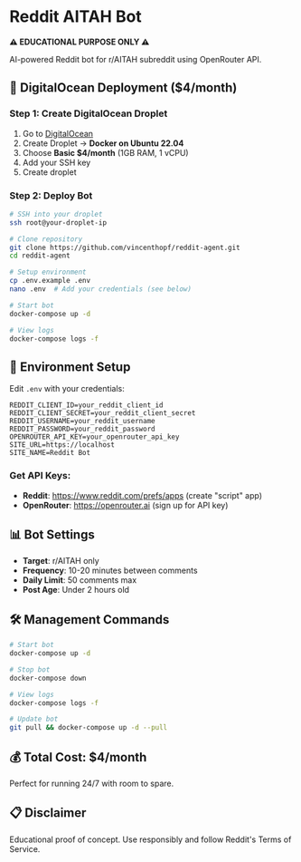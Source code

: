 # Reddit AITAH Bot

**⚠️ EDUCATIONAL PURPOSE ONLY ⚠️**

AI-powered Reddit bot for r/AITAH subreddit using OpenRouter API.

## 🚀 DigitalOcean Deployment ($4/month)

### Step 1: Create DigitalOcean Droplet
1. Go to [DigitalOcean](https://cloud.digitalocean.com/)
2. Create Droplet → **Docker on Ubuntu 22.04**
3. Choose **Basic $4/month** (1GB RAM, 1 vCPU)
4. Add your SSH key
5. Create droplet

### Step 2: Deploy Bot
```bash
# SSH into your droplet
ssh root@your-droplet-ip

# Clone repository
git clone https://github.com/vincenthopf/reddit-agent.git
cd reddit-agent

# Setup environment
cp .env.example .env
nano .env  # Add your credentials (see below)

# Start bot
docker-compose up -d

# View logs
docker-compose logs -f
```

## 🔧 Environment Setup

Edit `.env` with your credentials:

```env
REDDIT_CLIENT_ID=your_reddit_client_id
REDDIT_CLIENT_SECRET=your_reddit_client_secret  
REDDIT_USERNAME=your_reddit_username
REDDIT_PASSWORD=your_reddit_password
OPENROUTER_API_KEY=your_openrouter_api_key
SITE_URL=https://localhost
SITE_NAME=Reddit Bot
```

### Get API Keys:
- **Reddit**: https://www.reddit.com/prefs/apps (create "script" app)
- **OpenRouter**: https://openrouter.ai (sign up for API key)

## 📊 Bot Settings

- **Target**: r/AITAH only
- **Frequency**: 10-20 minutes between comments  
- **Daily Limit**: 50 comments max
- **Post Age**: Under 2 hours old

## 🛠️ Management Commands

```bash
# Start bot
docker-compose up -d

# Stop bot  
docker-compose down

# View logs
docker-compose logs -f

# Update bot
git pull && docker-compose up -d --pull
```

## 💰 Total Cost: $4/month

Perfect for running 24/7 with room to spare.

## 📋 Disclaimer

Educational proof of concept. Use responsibly and follow Reddit's Terms of Service.